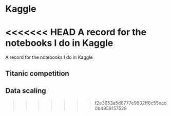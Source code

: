 # Kaggle

<<<<<<< HEAD
A record for the notebooks I do in Kaggle
=======
A record for the notebooks I do in Kaggle

## Titanic competition
## Data scaling
>>>>>>> f2e3653a5d8777e9832ff8c55ecd0b4959157529
